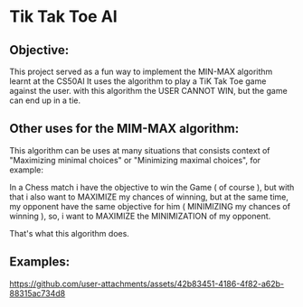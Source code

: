# Tik Tak Toe AI
## Objective:

This project served as a fun way to implement the MIN-MAX algorithm learnt at the CS50AI
It uses the algorithm to play a TiK Tak Toe game against the user.
with this algorithm the USER CANNOT WIN, but the game can end up in a tie.

## Other uses for the MIM-MAX algorithm:

This algorithm can be uses at many situations that consists context of "Maximizing minimal choices" or "Minimizing maximal choices", for example:

In a Chess match i have the objective to win the Game ( of course ), but with that i also want to MAXIMIZE my chances of winning, but at the same time, my opponent
have the same objective for him ( MINIMIZING my chances of winning ), so, i want to MAXIMIZE the MINIMIZATION of my opponent.

That's what this algorithm does.

## Examples:


https://github.com/user-attachments/assets/42b83451-4186-4f82-a62b-88315ac734d8



